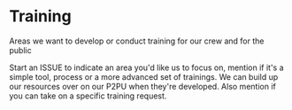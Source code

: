 Training
========

Areas we want to develop or conduct training for our crew and for the public

Start an ISSUE to indicate an area you'd like us to focus on, mention if it's a simple tool, process or a more advanced set of trainings. We can build up our resources over on our P2PU when they're developed. Also mention if you can take on a specific training request.
